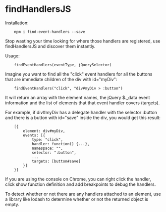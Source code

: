 findHandlersJS
==============

Installation:

		npm i find-event-handlers --save

Stop wasting your time looking for where those handlers are registered, use findHandlersJS and discover them instantly.

Usage: 

		findEventHandlers(eventType, jQuerySelector)

Imagine you want to find all the "click" event handlers for all the buttons that are immediate children of the div with id="myDiv":

		findEventHandlers("click", "div#myDiv > :button")

It will return an array with the element names, the jQuery $._data event information and the list of elements that that event handler covers (targets).

For example, if div#myDiv has a delegate handler with the selector :button and there is a button with id="save" inside the div, you would get this result:

		[{
			element: div#myDiv,
			events: [{
				type: "click",
				handler: function() {...},
				namespace: "",
				selector: ":button",
				...
				targets: [button#save]			
			}]
		}] 

If you are using the console on Chrome, you can right click the handler, click show function definition and add breakpoints to debug the handlers.

To detect whether or not there are any handlers attached to an element, use a library like lodash to determine whether or not the returned object is empty.
